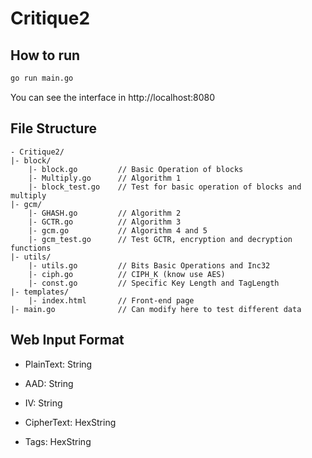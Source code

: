 # Critique2 

## How to run 

```bash
go run main.go
```

You can see the interface in http://localhost:8080

## File Structure 
```
- Critique2/
|- block/
    |- block.go         // Basic Operation of blocks
    |- Multiply.go      // Algorithm 1 
    |- block_test.go    // Test for basic operation of blocks and multiply
|- gcm/ 
    |- GHASH.go         // Algorithm 2
    |- GCTR.go          // Algorithm 3
    |- gcm.go           // Algorithm 4 and 5 
    |- gcm_test.go      // Test GCTR, encryption and decryption functions 
|- utils/ 
    |- utils.go         // Bits Basic Operations and Inc32 
    |- ciph.go          // CIPH_K (know use AES) 
    |- const.go         // Specific Key Length and TagLength 
|- templates/
    |- index.html       // Front-end page 
|- main.go              // Can modify here to test different data 
```

## Web Input Format
* PlainText: String 
* AAD: String 
* IV: String 

* CipherText: HexString
* Tags: HexString 